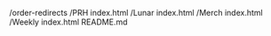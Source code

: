 /order-redirects
  /PRH
    index.html
  /Lunar
    index.html
  /Merch
    index.html
  /Weekly
    index.html
  README.md
